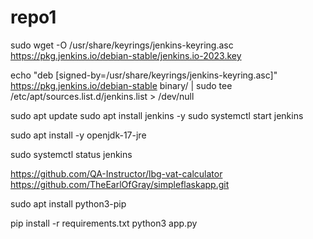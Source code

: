 # repo1

sudo wget -O /usr/share/keyrings/jenkins-keyring.asc https://pkg.jenkins.io/debian-stable/jenkins.io-2023.key

echo "deb [signed-by=/usr/share/keyrings/jenkins-keyring.asc]" https://pkg.jenkins.io/debian-stable binary/ | sudo tee /etc/apt/sources.list.d/jenkins.list > /dev/null

sudo apt update
sudo apt install jenkins -y
sudo systemctl start jenkins

sudo apt install -y openjdk-17-jre


sudo systemctl status jenkins

https://github.com/QA-Instructor/lbg-vat-calculator
https://github.com/TheEarlOfGray/simpleflaskapp.git

sudo apt install python3-pip

pip install -r requirements.txt
python3 app.py
